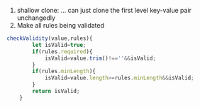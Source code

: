 1. shallow clone: … can just clone the first level key-value pair unchangedly
2. Make all rules being validated
```javascript
checkValidity(value,rules){
        let isValid=true;
        if(rules.required){
            isValid=value.trim()!==''&&isValid; 
        }
        if(rules.minLength){
            isValid=value.length>=rules.minLength&&isValid;
        }
        return isValid;
    }
```
